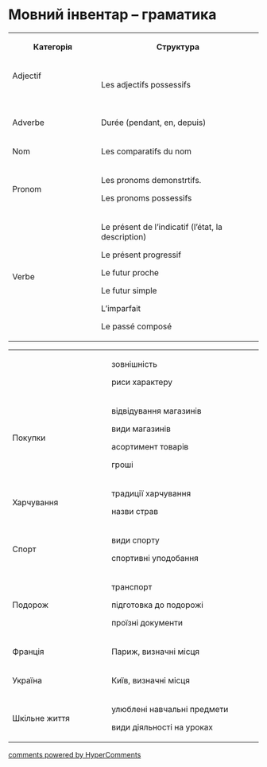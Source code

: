 <div id="hypercomments_widget" class="js-hypercomments-widget invisible"></div>

# Мовний інвентар – граматика

<table>
<tbody>
<tr>
<td style="text-align: center;" width="217">
<p><strong>Категорія</strong></p>
</td>
<td style="text-align: center;" width="444">
<p><strong>Структура</strong></p>
</td>
</tr>
<tr>
<td width="217">
<p>Adjectif</p>
<p>&nbsp;</p>
</td>
<td width="444">
<p>Les adjectifs possessifs</p>
</td>
</tr>
<tr>
<td width="217">
<p>Adverbe</p>
</td>
<td width="444">
<p>Dur&eacute;e (pendant, en, depuis)</p>
</td>
</tr>
<tr>
<td width="217">
<p>Nom</p>
</td>
<td width="444">
<p>Les comparatifs du nom</p>
</td>
</tr>
<tr>
<td width="217">
<p>Pronom</p>
</td>
<td width="444">
<p>Les pronoms demonstrtifs.</p>
<p>Les pronoms possessifs</p>
</td>
</tr>
<tr>
<td width="217">
<p>Verbe</p>
</td>
<td width="444">
<p>Le pr&eacute;sent de l&rsquo;indicatif (l&rsquo;&eacute;tat, la description)</p>
<p>Le pr&eacute;sent progressif</p>
<p>Le futur proche</p>
<p>Le futur simple</p>
<p>L&rsquo;imparfait</p>
<p>Le pass&eacute; compos&eacute;</p>
</td>
</tr>
</tbody>
</table>
<table>
<tbody>
<tr>
<td width="245">&nbsp;</td>
<td width="415">
<p>зовнішність</p>
<p>риси характеру</p>
</td>
</tr>
<tr>
<td width="245">
<p>Покупки</p>
</td>
<td width="415">
<p>відвідування магазинів</p>
<p>види магазинів</p>
<p>асортимент товарів</p>
<p>гроші</p>
</td>
</tr>
<tr>
<td width="245">
<p>Харчування</p>
</td>
<td width="415">
<p>традиції харчування</p>
<p>назви страв</p>
</td>
</tr>
<tr>
<td width="245">
<p>Спорт</p>
</td>
<td width="415">
<p>види спорту</p>
<p>спортивні уподобання</p>
</td>
</tr>
<tr>
<td width="245">
<p>Подорож</p>
</td>
<td width="415">
<p>транспорт</p>
<p>підготовка до подорожі</p>
<p>проїзні документи</p>
</td>
</tr>
<tr>
<td width="245">
<p>Франція</p>
</td>
<td width="415">
<p>Париж, визначні місця</p>
</td>
</tr>
<tr>
<td width="245">
<p>Україна</p>
</td>
<td width="415">
<p>Київ, визначні місця</p>
</td>
</tr>
<tr>
<td width="245">
<p>Шкільне життя</p>
</td>
<td width="415">
<p>улюблені навчальні предмети</p>
<p>види діяльності на уроках</p>
</td>
</tr>
</tbody>
</table>

<div class="js-hypercomments-container">
    <a href="http://hypercomments.com" class="hc-link" title="comments widget">comments powered by HyperComments</a>
</div>